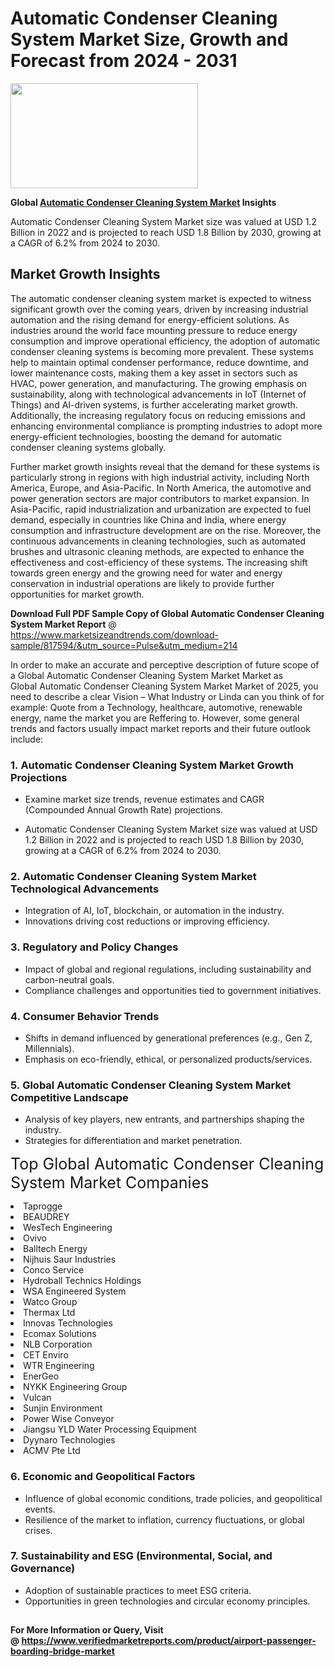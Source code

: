 <H1>Automatic Condenser Cleaning System Market Size, Growth and Forecast from 2024 - 2031</H1><img class="aligncenter size-medium wp-image-584254" src="https://thirdeyenews.in/wp-content/uploads/2024/09/Global-Market-Research-300x168.jpeg" alt="" width="300" height="168" /><p><strong>Global&nbsp;<a href="https://www.marketsizeandtrends.com/download-sample/817594/&amp;utm_source=Pulse&amp;utm_medium=214">Automatic Condenser Cleaning System Market</a> Insights</strong></p><p>Automatic Condenser Cleaning System Market size was valued at USD 1.2 Billion in 2022 and is projected to reach USD 1.8 Billion by 2030, growing at a CAGR of 6.2% from 2024 to 2030.</p><p><h2>Market Growth Insights</h2> <p>The automatic condenser cleaning system market is expected to witness significant growth over the coming years, driven by increasing industrial automation and the rising demand for energy-efficient solutions. As industries around the world face mounting pressure to reduce energy consumption and improve operational efficiency, the adoption of automatic condenser cleaning systems is becoming more prevalent. These systems help to maintain optimal condenser performance, reduce downtime, and lower maintenance costs, making them a key asset in sectors such as HVAC, power generation, and manufacturing. The growing emphasis on sustainability, along with technological advancements in IoT (Internet of Things) and AI-driven systems, is further accelerating market growth. Additionally, the increasing regulatory focus on reducing emissions and enhancing environmental compliance is prompting industries to adopt more energy-efficient technologies, boosting the demand for automatic condenser cleaning systems globally. </p> <p>Further market growth insights reveal that the demand for these systems is particularly strong in regions with high industrial activity, including North America, Europe, and Asia-Pacific. In North America, the automotive and power generation sectors are major contributors to market expansion. In Asia-Pacific, rapid industrialization and urbanization are expected to fuel demand, especially in countries like China and India, where energy consumption and infrastructure development are on the rise. Moreover, the continuous advancements in cleaning technologies, such as automated brushes and ultrasonic cleaning methods, are expected to enhance the effectiveness and cost-efficiency of these systems. The increasing shift towards green energy and the growing need for water and energy conservation in industrial operations are likely to provide further opportunities for market growth. </p><p><span class=""><strong>Download Full PDF Sample Copy of Global Automatic Condenser Cleaning System Market Report</strong> @ <a href="https://www.marketsizeandtrends.com/download-sample/817594/&amp;utm_source=Pulse&amp;utm_medium=214" target="_blank">https://www.marketsizeandtrends.com/download-sample/817594/&amp;utm_source=Pulse&amp;utm_medium=214</a></span></p><p>In order to make an accurate and perceptive description of future scope of a Global&nbsp;Automatic Condenser Cleaning System Market Market as Global&nbsp;Automatic Condenser Cleaning System Market Market of 2025, you need to describe a clear Vision &ndash; What Industry or Linda can you think of for example: Quote from a Technology, healthcare, automotive, renewable energy, name the market you are Reffering to. However, some general trends and factors usually impact market reports and their future outlook include:</p><h3>1.&nbsp;<strong>Automatic Condenser Cleaning System Market Growth Projections</strong></h3><ul><li>Examine market size trends, revenue estimates and CAGR (Compounded Annual Growth Rate) projections.</li><li><p>Automatic Condenser Cleaning System Market size was valued at USD 1.2 Billion in 2022 and is projected to reach USD 1.8 Billion by 2030, growing at a CAGR of 6.2% from 2024 to 2030.</p></li></ul><h3>2.&nbsp;<strong>Automatic Condenser Cleaning System Market Technological Advancements</strong></h3><ul><li>Integration of AI, IoT, blockchain, or automation in the industry.</li><li>Innovations driving cost reductions or improving efficiency.</li></ul><h3>3.&nbsp;<strong>Regulatory and Policy Changes</strong></h3><ul><li>Impact of global and regional regulations, including sustainability and carbon-neutral goals.</li><li>Compliance challenges and opportunities tied to government initiatives.</li></ul><h3>4.&nbsp;<strong>Consumer Behavior Trends</strong></h3><ul><li>Shifts in demand influenced by generational preferences (e.g., Gen Z, Millennials).</li><li>Emphasis on eco-friendly, ethical, or personalized products/services.</li></ul><h3>5.&nbsp;<strong>Global Automatic Condenser Cleaning System Market Competitive Landscape</strong></h3><ul><li>Analysis of key players, new entrants, and partnerships shaping the industry.</li><li>Strategies for differentiation and market penetration.</li></ul><p data-pm-slice="1 1 []"><span style="color: inherit; font-family: inherit; font-size: 25px;">Top Global Automatic Condenser Cleaning System Market Companies</span></p><div class="" data-test-id=""><p><li>Taprogge</li><li> BEAUDREY</li><li> WesTech Engineering</li><li> Ovivo</li><li> Balltech Energy</li><li> Nijhuis Saur Industries</li><li> Conco Service</li><li> Hydroball Technics Holdings</li><li> WSA Engineered System</li><li> Watco Group</li><li> Thermax Ltd</li><li> Innovas Technologies</li><li> Ecomax Solutions</li><li> NLB Corporation</li><li> CET Enviro</li><li> WTR Engineering</li><li> EnerGeo</li><li> NYKK Engineering Group</li><li> Vulcan</li><li> Sunjin Environment</li><li> Power Wise Conveyor</li><li> Jiangsu YLD Water Processing Equipment</li><li> Dyynaro Technologies</li><li> ACMV Pte Ltd</li></p></div><h3>6.&nbsp;<strong>Economic and Geopolitical Factors</strong></h3><ul><li>Influence of global economic conditions, trade policies, and geopolitical events.</li><li>Resilience of the market to inflation, currency fluctuations, or global crises.</li></ul><h3>7.&nbsp;<strong>Sustainability and ESG (Environmental, Social, and Governance)</strong></h3><ul><li>Adoption of sustainable practices to meet ESG criteria.</li><li>Opportunities in green technologies and circular economy principles.</li></ul><h2><strong style="font-size: 14px;">For More Information or Query, Visit @&nbsp;</strong><a style="background-color: #ffffff; font-size: 14px;" href="https://www.marketsizeandtrends.com/report/automatic-condenser-cleaning-system-market/" target="_blank">https://www.verifiedmarketreports.com/product/airport-passenger-boarding-bridge-market</a></h2>
